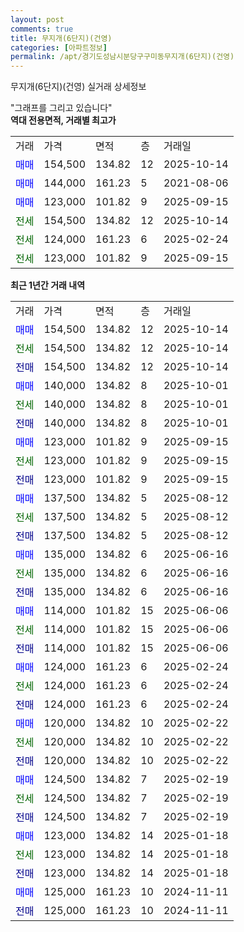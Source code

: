 ```yaml
---
layout: post
comments: true
title: 무지개(6단지)(건영)
categories: [아파트정보]
permalink: /apt/경기도성남시분당구구미동무지개(6단지)(건영)
---
```


무지개(6단지)(건영) 실거래 상세정보

<script type="text/javascript">
  google.charts.load('current', {'packages':['line', 'corechart']});
  google.charts.setOnLoadCallback(drawChart);

  function drawChart() {
    var data = new google.visualization.DataTable();
    data.addColumn('date', '거래일');
    data.addColumn('number', "매매");
    data.addColumn('number', "전세");
    data.addColumn('number', "전매");

    data.addRows([[new Date(Date.parse("2025-10-14")), 154500, null, null], [new Date(Date.parse("2025-10-14")), null, 154500, null], [new Date(Date.parse("2025-10-14")), null, null, 154500], [new Date(Date.parse("2025-10-01")), 140000, null, null], [new Date(Date.parse("2025-10-01")), null, 140000, null], [new Date(Date.parse("2025-10-01")), null, null, 140000], [new Date(Date.parse("2025-09-15")), 123000, null, null], [new Date(Date.parse("2025-09-15")), null, 123000, null], [new Date(Date.parse("2025-09-15")), null, null, 123000], [new Date(Date.parse("2025-08-12")), 137500, null, null], [new Date(Date.parse("2025-08-12")), null, 137500, null], [new Date(Date.parse("2025-08-12")), null, null, 137500], [new Date(Date.parse("2025-06-16")), 135000, null, null], [new Date(Date.parse("2025-06-16")), null, 135000, null], [new Date(Date.parse("2025-06-16")), null, null, 135000], [new Date(Date.parse("2025-06-06")), 114000, null, null], [new Date(Date.parse("2025-06-06")), null, 114000, null], [new Date(Date.parse("2025-06-06")), null, null, 114000], [new Date(Date.parse("2025-02-24")), 124000, null, null], [new Date(Date.parse("2025-02-24")), null, 124000, null], [new Date(Date.parse("2025-02-24")), null, null, 124000], [new Date(Date.parse("2025-02-22")), 120000, null, null], [new Date(Date.parse("2025-02-22")), null, 120000, null], [new Date(Date.parse("2025-02-22")), null, null, 120000], [new Date(Date.parse("2025-02-19")), 124500, null, null], [new Date(Date.parse("2025-02-19")), null, 124500, null], [new Date(Date.parse("2025-02-19")), null, null, 124500], [new Date(Date.parse("2025-01-18")), 123000, null, null], [new Date(Date.parse("2025-01-18")), null, 123000, null], [new Date(Date.parse("2025-01-18")), null, null, 123000], [new Date(Date.parse("2024-11-11")), 125000, null, null], [new Date(Date.parse("2024-11-11")), null, null, 125000]]);

    var options = {
      hAxis: {
        format: 'yyyy/MM/dd'
      },    
      lineWidth: 0,
      pointsVisible: true,    
      title: '최근 1년간 유형별 실거래가 분포',
      legend: { position: 'bottom' }
    };

    var formatter = new google.visualization.NumberFormat({pattern:'###,###'} );
    formatter.format(data, 1);
    formatter.format(data, 2);
    
    setTimeout(function() {
        var chart = new google.visualization.LineChart(document.getElementById('columnchart_material'));
        chart.draw(data, (options));
        document.getElementById('loading').style.display = 'none';
    }, 200);
  }
</script>


<div id="loading" style="z-index:20; display: block; margin-left: 0px">"그래프를 그리고 있습니다"</div>
<div id="columnchart_material" style="width: 95%; margin-left: 0px; display: block"></div>
<!-- contents start -->
<b>역대 전용면적, 거래별 최고가</b>
<table class="sortable">
    <tr>
      <td>거래</td>
      <td>가격</td>
      <td>면적</td>
      <td>층</td>
      <td>거래일</td>
    </tr>
        <tr>
          <td><a style="color: blue">매매</a></td>
          <td>154,500</td>
          <td>134.82</td>
          <td>12</td>
          <td>2025-10-14</td>
        </tr>            <tr>
          <td><a style="color: blue">매매</a></td>
          <td>144,000</td>
          <td>161.23</td>
          <td>5</td>
          <td>2021-08-06</td>
        </tr>            <tr>
          <td><a style="color: blue">매매</a></td>
          <td>123,000</td>
          <td>101.82</td>
          <td>9</td>
          <td>2025-09-15</td>
        </tr>        
        <tr>
              <td><a style="color: darkgreen">전세</a></td>
              <td>154,500</td>
              <td>134.82</td>
              <td>12</td>
              <td>2025-10-14</td>
            </tr>            <tr>
              <td><a style="color: darkgreen">전세</a></td>
              <td>124,000</td>
              <td>161.23</td>
              <td>6</td>
              <td>2025-02-24</td>
            </tr>            <tr>
              <td><a style="color: darkgreen">전세</a></td>
              <td>123,000</td>
              <td>101.82</td>
              <td>9</td>
              <td>2025-09-15</td>
            </tr>        
    
</table>

<b>최근 1년간 거래 내역</b>

<table class="sortable">
    <tr>
      <td>거래</td>
      <td>가격</td>
      <td>면적</td>
      <td>층</td>
      <td>거래일</td>
    </tr>
    <tr>
      <td><a style="color: blue">매매</a></td>
      <td>154,500</td>
      <td>134.82</td>
      <td>12</td>
      <td>2025-10-14</td>
    </tr>          <tr>
      <td><a style="color: darkgreen">전세</a></td>
      <td>154,500</td>
      <td>134.82</td>
      <td>12</td>
      <td>2025-10-14</td>
    </tr>          <tr>
      <td><a style="color: darkblue">전매</a></td>
      <td>154,500</td>
      <td>134.82</td>
      <td>12</td>
      <td>2025-10-14</td>
    </tr>          <tr>
      <td><a style="color: blue">매매</a></td>
      <td>140,000</td>
      <td>134.82</td>
      <td>8</td>
      <td>2025-10-01</td>
    </tr>          <tr>
      <td><a style="color: darkgreen">전세</a></td>
      <td>140,000</td>
      <td>134.82</td>
      <td>8</td>
      <td>2025-10-01</td>
    </tr>          <tr>
      <td><a style="color: darkblue">전매</a></td>
      <td>140,000</td>
      <td>134.82</td>
      <td>8</td>
      <td>2025-10-01</td>
    </tr>          <tr>
      <td><a style="color: blue">매매</a></td>
      <td>123,000</td>
      <td>101.82</td>
      <td>9</td>
      <td>2025-09-15</td>
    </tr>          <tr>
      <td><a style="color: darkgreen">전세</a></td>
      <td>123,000</td>
      <td>101.82</td>
      <td>9</td>
      <td>2025-09-15</td>
    </tr>          <tr>
      <td><a style="color: darkblue">전매</a></td>
      <td>123,000</td>
      <td>101.82</td>
      <td>9</td>
      <td>2025-09-15</td>
    </tr>          <tr>
      <td><a style="color: blue">매매</a></td>
      <td>137,500</td>
      <td>134.82</td>
      <td>5</td>
      <td>2025-08-12</td>
    </tr>          <tr>
      <td><a style="color: darkgreen">전세</a></td>
      <td>137,500</td>
      <td>134.82</td>
      <td>5</td>
      <td>2025-08-12</td>
    </tr>          <tr>
      <td><a style="color: darkblue">전매</a></td>
      <td>137,500</td>
      <td>134.82</td>
      <td>5</td>
      <td>2025-08-12</td>
    </tr>          <tr>
      <td><a style="color: blue">매매</a></td>
      <td>135,000</td>
      <td>134.82</td>
      <td>6</td>
      <td>2025-06-16</td>
    </tr>          <tr>
      <td><a style="color: darkgreen">전세</a></td>
      <td>135,000</td>
      <td>134.82</td>
      <td>6</td>
      <td>2025-06-16</td>
    </tr>          <tr>
      <td><a style="color: darkblue">전매</a></td>
      <td>135,000</td>
      <td>134.82</td>
      <td>6</td>
      <td>2025-06-16</td>
    </tr>          <tr>
      <td><a style="color: blue">매매</a></td>
      <td>114,000</td>
      <td>101.82</td>
      <td>15</td>
      <td>2025-06-06</td>
    </tr>          <tr>
      <td><a style="color: darkgreen">전세</a></td>
      <td>114,000</td>
      <td>101.82</td>
      <td>15</td>
      <td>2025-06-06</td>
    </tr>          <tr>
      <td><a style="color: darkblue">전매</a></td>
      <td>114,000</td>
      <td>101.82</td>
      <td>15</td>
      <td>2025-06-06</td>
    </tr>          <tr>
      <td><a style="color: blue">매매</a></td>
      <td>124,000</td>
      <td>161.23</td>
      <td>6</td>
      <td>2025-02-24</td>
    </tr>          <tr>
      <td><a style="color: darkgreen">전세</a></td>
      <td>124,000</td>
      <td>161.23</td>
      <td>6</td>
      <td>2025-02-24</td>
    </tr>          <tr>
      <td><a style="color: darkblue">전매</a></td>
      <td>124,000</td>
      <td>161.23</td>
      <td>6</td>
      <td>2025-02-24</td>
    </tr>          <tr>
      <td><a style="color: blue">매매</a></td>
      <td>120,000</td>
      <td>134.82</td>
      <td>10</td>
      <td>2025-02-22</td>
    </tr>          <tr>
      <td><a style="color: darkgreen">전세</a></td>
      <td>120,000</td>
      <td>134.82</td>
      <td>10</td>
      <td>2025-02-22</td>
    </tr>          <tr>
      <td><a style="color: darkblue">전매</a></td>
      <td>120,000</td>
      <td>134.82</td>
      <td>10</td>
      <td>2025-02-22</td>
    </tr>          <tr>
      <td><a style="color: blue">매매</a></td>
      <td>124,500</td>
      <td>134.82</td>
      <td>7</td>
      <td>2025-02-19</td>
    </tr>          <tr>
      <td><a style="color: darkgreen">전세</a></td>
      <td>124,500</td>
      <td>134.82</td>
      <td>7</td>
      <td>2025-02-19</td>
    </tr>          <tr>
      <td><a style="color: darkblue">전매</a></td>
      <td>124,500</td>
      <td>134.82</td>
      <td>7</td>
      <td>2025-02-19</td>
    </tr>          <tr>
      <td><a style="color: blue">매매</a></td>
      <td>123,000</td>
      <td>134.82</td>
      <td>14</td>
      <td>2025-01-18</td>
    </tr>          <tr>
      <td><a style="color: darkgreen">전세</a></td>
      <td>123,000</td>
      <td>134.82</td>
      <td>14</td>
      <td>2025-01-18</td>
    </tr>          <tr>
      <td><a style="color: darkblue">전매</a></td>
      <td>123,000</td>
      <td>134.82</td>
      <td>14</td>
      <td>2025-01-18</td>
    </tr>          <tr>
      <td><a style="color: blue">매매</a></td>
      <td>125,000</td>
      <td>161.23</td>
      <td>10</td>
      <td>2024-11-11</td>
    </tr>          <tr>
      <td><a style="color: darkblue">전매</a></td>
      <td>125,000</td>
      <td>161.23</td>
      <td>10</td>
      <td>2024-11-11</td>
    </tr>      </table>
<!-- contents end -->    

